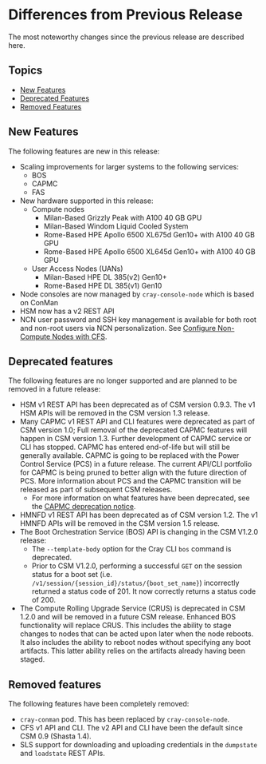 # Differences from Previous Release

The most noteworthy changes since the previous release are described here.

## Topics

* [New Features](#new-features)
* [Deprecated Features](#deprecated-features)
* [Removed Features](#removed-features)

## New Features

The following features are new in this release:

* Scaling improvements for larger systems to the following services:
  * BOS
  * CAPMC
  * FAS
* New hardware supported in this release:
  * Compute nodes
    * Milan-Based Grizzly Peak with A100 40 GB GPU
    * Milan-Based Windom Liquid Cooled System
    * Rome-Based HPE Apollo 6500 XL675d Gen10+ with A100 40 GB GPU
    * Rome-Based HPE Apollo 6500 XL645d Gen10+ with A100 40 GB GPU
  * User Access Nodes (UANs)
    * Milan-Based HPE DL 385(v2) Gen10+
    * Rome-Based HPE DL 385(v1) Gen10
* Node consoles are now managed by `cray-console-node` which is based on ConMan
* HSM now has a v2 REST API
* NCN user password and SSH key management is available for both root and
  non-root users via NCN personalization. See [Configure Non-Compute Nodes with CFS](../operations/CSM_product_management/Configure_Non-Compute_Nodes_with_CFS.md).

## Deprecated features

The following features are no longer supported and are planned to be removed in a future release:

* HSM v1 REST API has been deprecated as of CSM version 0.9.3. The v1 HSM APIs will be removed in the CSM version 1.3 release.
* Many CAPMC v1 REST API and CLI features were deprecated as part of CSM version 1.0; Full removal of the deprecated CAPMC features will happen in CSM version 1.3. Further
  development of CAPMC service or CLI has stopped. CAPMC has entered end-of-life but will still be generally available. CAPMC is going to be replaced with the Power Control
  Service (PCS) in a future release. The current API/CLI portfolio for CAPMC is being pruned to better align with the future direction of PCS. More information about PCS and
  the CAPMC transition will be released as part of subsequent CSM releases.
  * For more information on what features have been deprecated, see the [CAPMC deprecation notice](CAPMC_deprecation.md).
* HMNFD v1 REST API has been deprecated as of CSM version 1.2. The v1 HMNFD APIs will be removed in the CSM version 1.5 release.
* The Boot Orchestration Service (BOS) API is changing in the CSM V1.2.0 release:
  * The `--template-body` option for the Cray CLI `bos` command is deprecated.
  * Prior to CSM V1.2.0, performing a successful `GET` on the session status for a boot set (i.e. `/v1/session/{session_id}/status/{boot_set_name}`) incorrectly returned
    a status code of 201. It now correctly returns a status code of 200.
* The Compute Rolling Upgrade Service (CRUS) is deprecated in CSM 1.2.0 and will be removed in a future CSM release. Enhanced BOS functionality will replace CRUS. This includes the ability
  to stage changes to nodes that can be acted upon later when the node reboots. It also includes the ability to reboot nodes without specifying any boot artifacts. This latter
  ability relies on the artifacts already having been staged.

## Removed features

The following features have been completely removed:

* `cray-conman` pod. This has been replaced by `cray-console-node`.
* CFS v1 API and CLI. The v2 API and CLI have been the default since CSM 0.9 (Shasta 1.4).
* SLS support for downloading and uploading credentials in the `dumpstate` and `loadstate` REST APIs.
